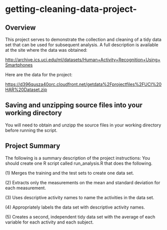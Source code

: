 # getting-cleaning-data-project-
## Overview
This project serves to demonstrate the collection and cleaning of a tidy data set that can be used for subsequent analysis. A full description is available at the site where the data was obtained:

http://archive.ics.uci.edu/ml/datasets/Human+Activity+Recognition+Using+Smartphones 

Here are the data for the project:

https://d396qusza40orc.cloudfront.net/getdata%2Fprojectfiles%2FUCI%20HAR%20Dataset.zip 

## Saving and unzipping source files into your working directory
You will need to obtain and unzipp the source files in your working directory before running the script.

## Project Summary
The following is a summary description of the project instructions:
You should create one R script called run_analysis.R that does the following.

(1) Merges the training and the test sets to create one data set.

(2) Extracts only the measurements on the mean and standard deviation for each measurement.

(3) Uses descriptive activity names to name the activities in the data set.  

(4) Appropriately labels the data set with descriptive activity names.

(5) Creates a second, independent tidy data set with the average of each variable for each activity and each subject.
